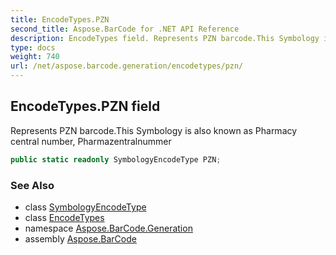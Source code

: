 ```yaml
---
title: EncodeTypes.PZN
second_title: Aspose.BarCode for .NET API Reference
description: EncodeTypes field. Represents PZN barcode.This Symbology is also known as Pharmacy central number Pharmazentralnummer
type: docs
weight: 740
url: /net/aspose.barcode.generation/encodetypes/pzn/
---
```

## EncodeTypes.PZN field

Represents PZN barcode.This Symbology is also known as Pharmacy central number, Pharmazentralnummer

```csharp
public static readonly SymbologyEncodeType PZN;
```

### See Also

* class [SymbologyEncodeType](../../symbologyencodetype/)
* class [EncodeTypes](../)
* namespace [Aspose.BarCode.Generation](../../../aspose.barcode.generation/)
* assembly [Aspose.BarCode](../../../)


